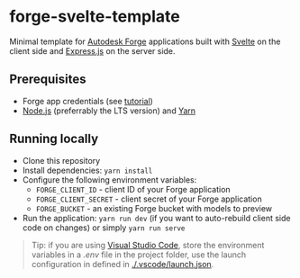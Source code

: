 # forge-svelte-template

Minimal template for [Autodesk Forge](https://forge.autodesk.com) applications built with [Svelte](https://svelte.dev)
on the client side and [Express.js](https://expressjs.com/) on the server side.

## Prerequisites

- Forge app credentials (see [tutorial](https://forge.autodesk.com/en/docs/oauth/v2/tutorials/create-app))
- [Node.js](https://nodejs.org/en/download) (preferrably the LTS version) and [Yarn](https://yarnpkg.com/getting-started/install)

## Running locally

- Clone this repository
- Install dependencies: `yarn install`
- Configure the following environment variables:
    - `FORGE_CLIENT_ID` - client ID of your Forge application
    - `FORGE_CLIENT_SECRET` - client secret of your Forge application
    - `FORGE_BUCKET` - an existing Forge bucket with models to preview
- Run the application: `yarn run dev` (if you want to auto-rebuild client side code on changes)
    or simply `yarn run serve`

> Tip: if you are using [Visual Studio Code](https://code.visualstudio.com), store the environment variables
> in a _.env_ file in the project folder, use the launch configuration in defined in [./.vscode/launch.json](./.vscode/launch.json).